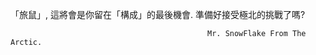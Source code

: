 「旅鼠」, 這將會是你留在「構成」的最後機會.
   準備好接受極北的挑戰了嗎?

                                                Mr. SnowFlake From The Arctic. 
